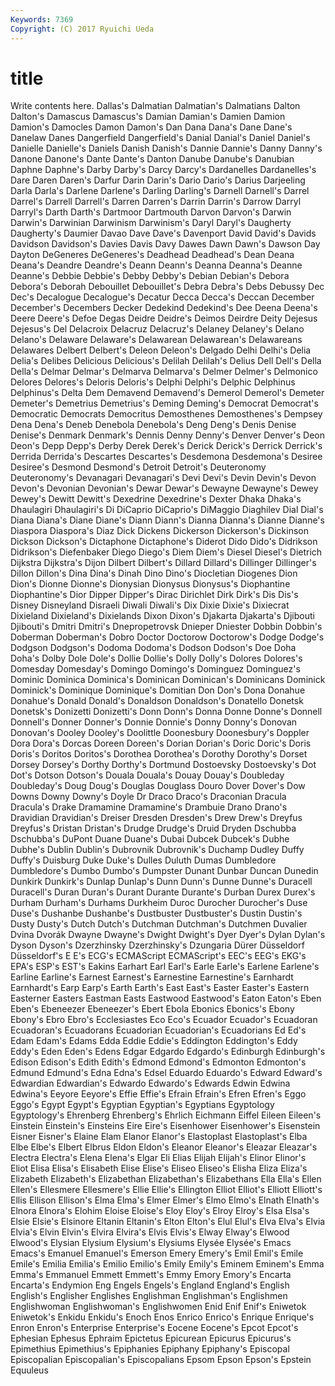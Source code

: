 ```yaml
---
Keywords: 7369 
Copyright: (C) 2017 Ryuichi Ueda
---
```


# title

Write contents here.
Dallas's Dalmatian Dalmatian's Dalmatians Dalton Dalton's Damascus Damascus's Damian
Damian's Damien Damion Damion's Damocles Damon Damon's Dan Dana Dana's
Dane Dane's Danelaw Danes Dangerfield Dangerfield's Danial Danial's Daniel Daniel's
Danielle Danielle's Daniels Danish Danish's Dannie Dannie's Danny Danny's Danone
Danone's Dante Dante's Danton Danube Danube's Danubian Daphne Daphne's Darby
Darby's Darcy Darcy's Dardanelles Dardanelles's Dare Daren Daren's Darfur Darin
Darin's Dario Dario's Darius Darjeeling Darla Darla's Darlene Darlene's Darling
Darling's Darnell Darnell's Darrel Darrel's Darrell Darrell's Darren Darren's Darrin
Darrin's Darrow Darryl Darryl's Darth Darth's Dartmoor Dartmouth Darvon Darvon's
Darwin Darwin's Darwinian Darwinism Darwinism's Daryl Daryl's Daugherty Daugherty's Daumier
Davao Dave Dave's Davenport David David's Davids Davidson Davidson's Davies
Davis Davy Dawes Dawn Dawn's Dawson Day Dayton DeGeneres DeGeneres's
Deadhead Deadhead's Dean Deana Deana's Deandre Deandre's Deann Deann's Deanna
Deanna's Deanne Deanne's Debbie Debbie's Debby Debby's Debian Debian's Debora
Debora's Deborah Debouillet Debouillet's Debra Debra's Debs Debussy Dec Dec's
Decalogue Decalogue's Decatur Decca Decca's Deccan December December's Decembers Decker
Dedekind Dedekind's Dee Deena Deena's Deere Deere's Defoe Degas Deidre
Deidre's Deimos Deirdre Deity Dejesus Dejesus's Del Delacroix Delacruz Delacruz's
Delaney Delaney's Delano Delano's Delaware Delaware's Delawarean Delawarean's Delawareans Delawares
Delbert Delbert's Deleon Deleon's Delgado Delhi Delhi's Delia Delia's Delibes
Delicious Delicious's Delilah Delilah's Delius Dell Dell's Della Della's Delmar
Delmar's Delmarva Delmarva's Delmer Delmer's Delmonico Delores Delores's Deloris Deloris's
Delphi Delphi's Delphic Delphinus Delphinus's Delta Dem Demavend Demavend's Demerol
Demerol's Demeter Demeter's Demetrius Demetrius's Deming Deming's Democrat Democrat's Democratic
Democrats Democritus Demosthenes Demosthenes's Dempsey Dena Dena's Deneb Denebola Denebola's
Deng Deng's Denis Denise Denise's Denmark Denmark's Dennis Denny Denny's
Denver Denver's Deon Deon's Depp Depp's Derby Derek Derek's Derick
Derick's Derrick Derrick's Derrida Derrida's Descartes Descartes's Desdemona Desdemona's Desiree
Desiree's Desmond Desmond's Detroit Detroit's Deuteronomy Deuteronomy's Devanagari Devanagari's Devi
Devi's Devin Devin's Devon Devon's Devonian Devonian's Dewar Dewar's Dewayne
Dewayne's Dewey Dewey's Dewitt Dewitt's Dexedrine Dexedrine's Dexter Dhaka Dhaka's
Dhaulagiri Dhaulagiri's Di DiCaprio DiCaprio's DiMaggio Diaghilev Dial Dial's Diana
Diana's Diane Diane's Diann Diann's Dianna Dianna's Dianne Dianne's Diaspora
Diaspora's Diaz Dick Dickens Dickerson Dickerson's Dickinson Dickson Dickson's Dictaphone
Dictaphone's Diderot Dido Dido's Didrikson Didrikson's Diefenbaker Diego Diego's Diem
Diem's Diesel Diesel's Dietrich Dijkstra Dijkstra's Dijon Dilbert Dilbert's Dillard
Dillard's Dillinger Dillinger's Dillon Dillon's Dina Dina's Dinah Dino Dino's
Diocletian Diogenes Dion Dion's Dionne Dionne's Dionysian Dionysus Dionysus's Diophantine
Diophantine's Dior Dipper Dipper's Dirac Dirichlet Dirk Dirk's Dis Dis's
Disney Disneyland Disraeli Diwali Diwali's Dix Dixie Dixie's Dixiecrat Dixieland
Dixieland's Dixielands Dixon Dixon's Djakarta Djakarta's Djibouti Djibouti's Dmitri Dmitri's
Dnepropetrovsk Dnieper Dniester Dobbin Dobbin's Doberman Doberman's Dobro Doctor Doctorow
Doctorow's Dodge Dodge's Dodgson Dodgson's Dodoma Dodoma's Dodson Dodson's Doe
Doha Doha's Dolby Dole Dole's Dollie Dollie's Dolly Dolly's Dolores
Dolores's Domesday Domesday's Domingo Domingo's Dominguez Dominguez's Dominic Dominica Dominica's
Dominican Dominican's Dominicans Dominick Dominick's Dominique Dominique's Domitian Don Don's
Dona Donahue Donahue's Donald Donald's Donaldson Donaldson's Donatello Donetsk Donetsk's
Donizetti Donizetti's Donn Donn's Donna Donne Donne's Donnell Donnell's Donner
Donner's Donnie Donnie's Donny Donny's Donovan Donovan's Dooley Dooley's Doolittle
Doonesbury Doonesbury's Doppler Dora Dora's Dorcas Doreen Doreen's Dorian Dorian's
Doric Doric's Doris Doris's Doritos Doritos's Dorothea Dorothea's Dorothy Dorothy's
Dorset Dorsey Dorsey's Dorthy Dorthy's Dortmund Dostoevsky Dostoevsky's Dot Dot's
Dotson Dotson's Douala Douala's Douay Douay's Doubleday Doubleday's Doug Doug's
Douglas Douglass Douro Dover Dover's Dow Downs Downy Downy's Doyle
Dr Draco Draco's Draconian Dracula Dracula's Drake Dramamine Dramamine's Drambuie
Drano Drano's Dravidian Dravidian's Dreiser Dresden Dresden's Drew Drew's Dreyfus
Dreyfus's Dristan Dristan's Drudge Drudge's Druid Dryden Dschubba Dschubba's DuPont
Duane Duane's Dubai Dubcek Dubcek's Dubhe Dubhe's Dublin Dublin's Dubrovnik
Dubrovnik's Duchamp Dudley Duffy Duffy's Duisburg Duke Duke's Dulles Duluth
Dumas Dumbledore Dumbledore's Dumbo Dumbo's Dumpster Dunant Dunbar Duncan Dunedin
Dunkirk Dunkirk's Dunlap Dunlap's Dunn Dunn's Dunne Dunne's Duracell Duracell's
Duran Duran's Durant Durante Durante's Durban Durex Durex's Durham Durham's
Durhams Durkheim Duroc Durocher Durocher's Duse Duse's Dushanbe Dushanbe's Dustbuster
Dustbuster's Dustin Dustin's Dusty Dusty's Dutch Dutch's Dutchman Dutchman's Dutchmen
Duvalier Dvina Dvorák Dwayne Dwayne's Dwight Dwight's Dyer Dyer's Dylan
Dylan's Dyson Dyson's Dzerzhinsky Dzerzhinsky's Dzungaria Dürer Düsseldorf Düsseldorf's E
E's ECG's ECMAScript ECMAScript's EEC's EEG's EKG's EPA's ESP's EST's
Eakins Earhart Earl Earl's Earle Earle's Earlene Earlene's Earline Earline's
Earnest Earnest's Earnestine Earnestine's Earnhardt Earnhardt's Earp Earp's Earth Earth's
East East's Easter Easter's Eastern Easterner Easters Eastman Easts Eastwood
Eastwood's Eaton Eaton's Eben Eben's Ebeneezer Ebeneezer's Ebert Ebola Ebonics
Ebonics's Ebony Ebony's Ebro Ebro's Ecclesiastes Eco Eco's Ecuador Ecuador's
Ecuadoran Ecuadoran's Ecuadorans Ecuadorian Ecuadorian's Ecuadorians Ed Ed's Edam Edam's
Edams Edda Eddie Eddie's Eddington Eddington's Eddy Eddy's Eden Eden's
Edens Edgar Edgardo Edgardo's Edinburgh Edinburgh's Edison Edison's Edith Edith's
Edmond Edmond's Edmonton Edmonton's Edmund Edmund's Edna Edna's Edsel Eduardo
Eduardo's Edward Edward's Edwardian Edwardian's Edwardo Edwardo's Edwards Edwin Edwina
Edwina's Eeyore Eeyore's Effie Effie's Efrain Efrain's Efren Efren's Eggo
Eggo's Egypt Egypt's Egyptian Egyptian's Egyptians Egyptology Egyptology's Ehrenberg Ehrenberg's
Ehrlich Eichmann Eiffel Eileen Eileen's Einstein Einstein's Einsteins Eire Eire's
Eisenhower Eisenhower's Eisenstein Eisner Eisner's Elaine Elam Elanor Elanor's Elastoplast
Elastoplast's Elba Elbe Elbe's Elbert Elbrus Eldon Eldon's Eleanor Eleanor's
Eleazar Eleazar's Electra Electra's Elena Elena's Elgar Eli Elias Elijah
Elijah's Elinor Elinor's Eliot Elisa Elisa's Elisabeth Elise Elise's Eliseo
Eliseo's Elisha Eliza Eliza's Elizabeth Elizabeth's Elizabethan Elizabethan's Elizabethans Ella
Ella's Ellen Ellen's Ellesmere Ellesmere's Ellie Ellie's Ellington Elliot Elliot's
Elliott Elliott's Ellis Ellison Ellison's Elma Elma's Elmer Elmer's Elmo
Elmo's Elnath Elnath's Elnora Elnora's Elohim Eloise Eloise's Eloy Eloy's
Elroy Elroy's Elsa Elsa's Elsie Elsie's Elsinore Eltanin Eltanin's Elton
Elton's Elul Elul's Elva Elva's Elvia Elvia's Elvin Elvin's Elvira
Elvira's Elvis Elvis's Elway Elway's Elwood Elwood's Elysian Elysium Elysium's
Elysiums Elysée Elysée's Emacs Emacs's Emanuel Emanuel's Emerson Emery Emery's
Emil Emil's Emile Emile's Emilia Emilia's Emilio Emilio's Emily Emily's
Eminem Eminem's Emma Emma's Emmanuel Emmett Emmett's Emmy Emory Emory's
Encarta Encarta's Endymion Eng Engels Engels's England England's English English's
Englisher Englishes Englishman Englishman's Englishmen Englishwoman Englishwoman's Englishwomen Enid Enif
Enif's Eniwetok Eniwetok's Enkidu Enkidu's Enoch Enos Enrico Enrico's Enrique
Enrique's Enron Enron's Enterprise Enterprise's Eocene Eocene's Epcot Epcot's Ephesian
Ephesus Ephraim Epictetus Epicurean Epicurus Epicurus's Epimethius Epimethius's Epiphanies Epiphany
Epiphany's Episcopal Episcopalian Episcopalian's Episcopalians Epsom Epson Epson's Epstein Equuleus
